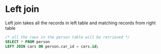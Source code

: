 # Left join

Left join takes all the records in left table and matching records from right table

```sql
/* all the rows in the person table will be retrieved */
SELECT * FROM person
LEFT JOIN cars ON person.car_id = cars.id;
```
